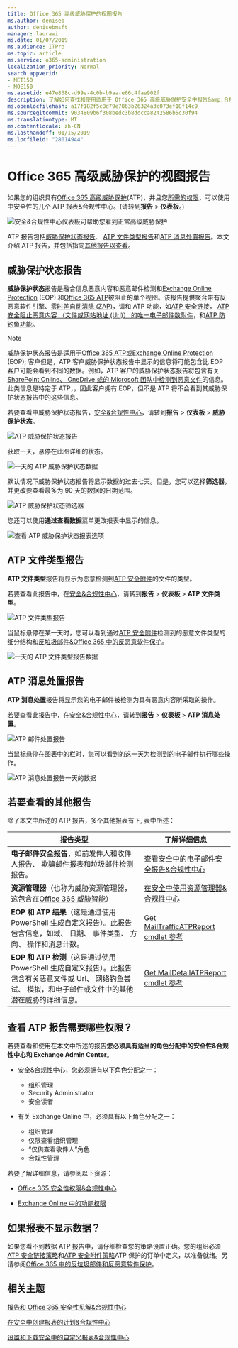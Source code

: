 ```yaml
---
title: Office 365 高级威胁保护的视图报告
ms.author: deniseb
author: denisebmsft
manager: laurawi
ms.date: 01/07/2019
ms.audience: ITPro
ms.topic: article
ms.service: o365-administration
localization_priority: Normal
search.appverid:
- MET150
- MOE150
ms.assetid: e47e838c-d99e-4c0b-b9aa-e66c4fae902f
description: 了解如何查找和使用适用于 Office 365 高级威胁保护安全中报告&amp;合规性中心。
ms.openlocfilehash: a17f182f5c8d79e7863b26324a3c073ef18f14c9
ms.sourcegitcommit: 9034809b6f308bedc3b8ddcca8242586b5c30f94
ms.translationtype: MT
ms.contentlocale: zh-CN
ms.lasthandoff: 01/15/2019
ms.locfileid: "28014944"
---
```

# <a name="view-reports-for-office-365-advanced-threat-protection"></a>Office 365 高级威胁保护的视图报告

如果您的组织具有[Office 365 高级威胁保护](office-365-atp.md)(ATP)，并且您[所需的权限](#what-permissions-are-needed-to-view-these-reports)，可以使用中安全性的几个 ATP 报表&amp;合规性中心。(请转到**报告** \> **仪表板**。)
  
![安全&amp;合规性中心仪表板可帮助您看到正常高级威胁保护](media/6b213d34-adbb-44af-8549-be9a7e2db087.png)
  
ATP 报告包括[威胁保护状态报告](#threat-protection-status-report)、 [ATP 文件类型报告](#atp-file-types-report)和[ATP 消息处置报告](#atp-message-disposition-report)。本文介绍 ATP 报告，并包括指向[其他报告以查看](#additional-reports-to-view)。
  
## <a name="threat-protection-status-report"></a>威胁保护状态报告

**威胁保护状态**报告是融合信息恶意内容和恶意邮件检测和[Exchange Online Protection](eop/exchange-online-protection-overview.md) (EOP) 和[Office 365 ATP](office-365-atp.md)被阻止的单个视图。该报告提供聚合带有反恶意软件引擎、[零时差自动清除 (ZAP)](zero-hour-auto-purge.md)，请和 ATP 功能，如[ATP 安全链接](atp-safe-links.md)， [ATP 安全阻止恶意内容 （文件或网站地址 (Url)） 的唯一电子邮件数附件](atp-safe-attachments.md)，和[ATP 防钓鱼功能](atp-anti-phishing.md)。

> [!NOTE]
> 威胁保护状态报告是适用于[Office 365 ATP](office-365-atp.md)或[Exchange Online Protection](eop/exchange-online-protection-eop.md) (EOP); 客户但是，ATP 客户威胁保护状态报告中显示的信息将可能包含比 EOP 客户可能会看到不同的数据。例如，ATP 客户的威胁保护状态报告将包含有关[SharePoint Online、 OneDrive 或的 Microsoft 团队中检测到恶意文件](atp-for-spo-odb-and-teams.md)的信息。此类信息是特定于 ATP，，因此客户拥有 EOP，但不是 ATP 将不会看到其威胁保护状态报告中的这些信息。
  
若要查看中威胁保护状态报告，[安全&amp;合规性中心](https://protection.office.com)，请转到**报告** \> **仪表板** \> **威胁保护状态**。
  
![ATP 威胁保护状态报告](media/6bdd41eb-62e0-423b-9fd4-d1d5baf0cbd5.png)
  
获取一天，悬停在此图详细的状态。
  
![一天的 ATP 威胁保护状态数据](media/d5c2c6ad-c002-4985-a032-c866e46fdea8.png)
  
默认情况下威胁保护状态报告将显示数据的过去七天。但是，您可以选择**筛选器**，并更改要查看最多为 90 天的数据的日期范围。 
  
![ATP 威胁保护状态筛选器](media/4f703369-642b-402b-9758-b9c828283410.png)
  
您还可以使用**通过查看数据**菜单更改报表中显示的信息。 
  
![查看 ATP 威胁保护状态报表选项](media/4959bf8c-d192-4542-b00b-184e101e7513.png)
  
## <a name="atp-file-types-report"></a>ATP 文件类型报告

**ATP 文件类型**报告将显示为恶意检测到[ATP 安全附件](atp-safe-attachments.md)的文件的类型。
  
若要查看此报告中，在[安全&amp;合规性中心](https://protection.office.com)，请转到**报告** \> **仪表板** \> **ATP 文件类型**。
  
![ATP 文件类型报告](media/6e3f5d33-79aa-4b2d-938c-6ef135d9e54c.png)
  
当鼠标悬停在某一天时，您可以看到通过[ATP 安全附件](atp-safe-attachments.md)检测到的恶意文件类型的细分结构和[反垃圾邮件&amp;Office 365 中的反恶意软件保护](anti-spam-and-anti-malware-protection.md)。
  
![一天的 ATP 文件类型报告数据](media/10d18428-699a-41d2-a73e-be3a8214ada1.png)
  
## <a name="atp-message-disposition-report"></a>ATP 消息处置报告

**ATP 消息处置**报告将显示您的电子邮件被检测为具有恶意内容所采取的操作。 
  
若要查看此报告中，在[安全&amp;合规性中心](https://protection.office.com)，请转到**报告** \> **仪表板** \> **ATP 消息处置**。
  
![ATP 邮件处置报告](media/b0ff65c4-53d3-496d-bafa-8937a5eb69e5.png)
  
当鼠标悬停在图表中的栏时，您可以看到的这一天为检测到的电子邮件执行哪些操作。
  
![ATP 消息处置报告一天的数据](media/68d2beb8-4b30-48c4-8ba6-5e8ab88ae456.png)
  
## <a name="additional-reports-to-view"></a>若要查看的其他报告

除了本文中所述的 ATP 报告，多个其他报表有下, 表中所述：


|报告类型  |了解详细信息  |
|---------|---------|
|**电子邮件安全报告**，如前发件人和收件人报告、 欺骗邮件报表和垃圾邮件检测报告。 | [查看安全中的电子邮件安全报告&amp;合规性中心](view-email-security-reports.md)        |
|**资源管理器**（也称为威胁资源管理器，这包含在[Office 365 威胁智能](office-365-ti.md)）     | [在安全中使用资源管理器&amp;合规性中心](use-explorer-in-security-and-compliance.md)        |
|**EOP 和 ATP 结果**（这是通过使用 PowerShell 生成自定义报告）。此报告包含信息，如域、 日期、 事件类型、 方向、 操作和消息计数。  | [Get MailTrafficATPReport cmdlet 参考](https://docs.microsoft.com/powershell/module/exchange/advanced-threat-protection/get-mailtrafficatpreport?view=exchange-ps) |
|**EOP 和 ATP 检测**（这是通过使用 PowerShell 生成自定义报告）。此报告包含有关恶意文件或 Url、 网络钓鱼尝试、 模拟，和电子邮件或文件中的其他潜在威胁的详细信息。   | [Get MailDetailATPReport cmdlet 参考](https://docs.microsoft.com/powershell/module/exchange/advanced-threat-protection/get-maildetailatpreport?view=exchange-ps)        |

  
## <a name="what-permissions-are-needed-to-view-the-atp-reports"></a>查看 ATP 报告需要哪些权限？

若要查看和使用在本文中所述的报告**您必须具有适当的角色分配中的安全性&amp;合规性中心和 Exchange Admin Center**。

- 安全&amp;合规性中心，您必须拥有以下角色分配之一：
    - 组织管理
    - Security Administrator
    - 安全读者

- 有关 Exchange Online 中，必须具有以下角色分配之一：
    - 组织管理
    - 仅限查看组织管理
    - “仅供查看收件人”角色
    - 合规性管理

若要了解详细信息，请参阅以下资源：

- [Office 365 安全性权限&amp;合规性中心](permissions-in-the-security-and-compliance-center.md)

- [Exchange Online 中的功能权限](https://docs.microsoft.com/exchange/permissions-exo/feature-permissions)
   
## <a name="what-if-the-reports-arent-showing-data"></a>如果报表不显示数据？

如果您看不到数据 ATP 报告中，请仔细检查您的策略设置正确。您的组织必须[ATP 安全链接策略](set-up-atp-safe-links-policies.md)和[ATP 安全附件策略](set-up-atp-safe-attachments-policies.md)ATP 保护的订单中定义，以准备就绪。另请参阅[Office 365 中的反垃圾邮件和反恶意软件保护](anti-spam-and-anti-malware-protection.md)。
  
## <a name="related-topics"></a>相关主题

[报告和 Office 365 安全性见解&amp;合规性中心](reports-and-insights-in-security-and-compliance.md)
  
[在安全中创建报表的计划&amp;合规性中心](create-a-schedule-for-a-report.md)
  
[设置和下载安全中的自定义报表&amp;合规性中心](set-up-and-download-a-custom-report.md)
  

